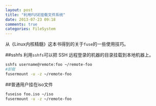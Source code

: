 ```yaml
---
layout: post
title: "利用FUSE挂载文件系统"
date: 2013-07-23 09:18
comments: true
categories: FileSystem
---
```

从《Linux内核精髓》这本书得到的关于`fuse`的一些使用技巧。

<!--more-->

##sshfs
利用`sshfs`可以把 SSH 远程登录的机器的目录挂载到本地机器上。

```bash
sshfs username@remote:foo ~/remote-foo
#卸载
fusermount -u -z ~/remote-foo
```
##普通用户挂在iso文件

```bash
fuseiso foo.iso ~/iso
fusermount -u -z ~/remote-foo
```


